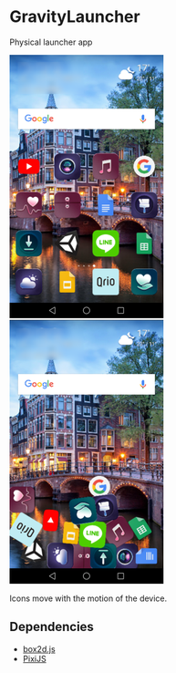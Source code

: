 # GravityLauncher

Physical launcher app

![Capture0](https://raw.githubusercontent.com/moritanian/GravityLauncher/master/screenshots/gravity0.png)
![Capture1](https://raw.githubusercontent.com/moritanian/GravityLauncher/master/screenshots/gravity1.png)

Icons move with the motion of the device. 

## Dependencies
- [box2d.js](https://github.com/kripken/box2d.js/)
- [PixiJS](http://www.pixijs.com/)

